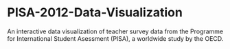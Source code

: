 # PISA-2012-Data-Visualization
An interactive data visualization of teacher survey data from the Programme for International Student Asessment (PISA), a worldwide study by the OECD.
